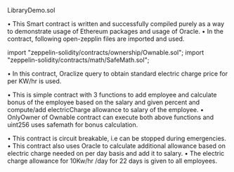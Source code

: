 LibraryDemo.sol

•   This Smart contract is written and successfully compiled purely as a way to demonstrate usage of Ethereum packages and usage of Oracle.
•   In the contract, following open-zepplin files are imported and used.

import "zeppelin-solidity/contracts/ownership/Ownable.sol";
import "zeppelin-solidity/contracts/math/SafeMath.sol";

•	In this contract, Oraclize query to obtain standard electric charge price for per KW/hr is used.

•   This is simple contract with 3 functions to add employee and calculate bonus of the employee based on the salary and given percent and compute/add electricCharge allowance to salary of the employee.
•   OnlyOwner of Ownable contract can execute both above functions and uint256 uses safemath for bonus calculation.

•	This contract is circuit breakable, i.e can be stopped during emergencies.
•	This contract also uses Oracle to calculate additional allowance based on electric charge needed  on per day  basis and add it to salary.
•	The electric charge allowance for 10Kw/hr /day for 22 days is given to all employees.


